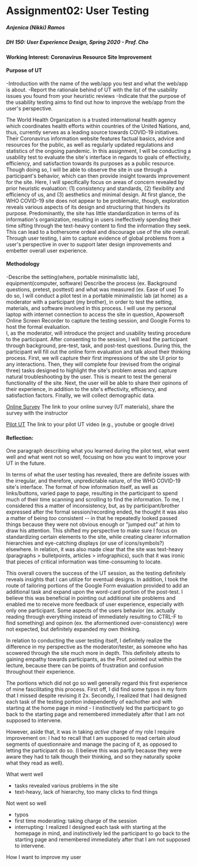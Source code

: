 # Assignment02: User Testing
##### Anjenica (Nikki) Ramos
##### DH 150: User Experience Design, Spring 2020 - Prof. Cho

#### Working Interest: Coronavirus Resource Site Improvement

#### Purpose of UT 
-Introduction with the name of the web/app you test and what the web/app is about. 
-Report the rationale behind of UT with the list of the usability issues you found from your heuristic reviews
-Indicate that the purpose of the usability testing aims to find out how to improve the web/app from the user's perspective.

The World Health Organization is a trusted international health agency which coordinates health efforts within countries of the United Nations, and, thus, currently serves as a leading source towards COVID-19 initiatives. Their Coronavirus information website features factual basics, advice and resources for the public, as well as regularly updated regulations and statistics of the ongoing pandemic. 
In this assignment, I will be conducting a usability test to evaluate the site's interface in regards to goals of effectivity, efficiency, and satisfaction towards its purposes as a public resource. Though doing so, I will be able to observe the site in use through a participant's behavior, which can then provide insight towards improvement for the site. 
Here, I will specifically focus on areas of concern revealed by prior heuristic evaluation: (1) consistency and standards, (2) flexibility and efficiency of us, and (3) aesthetics and minimal design. At first glance, the WHO COVID-19 site does not appear to be problematic, though, exploration reveals various aspects of its design and structuring that hinders its purpose. Predominantly, the site has little standardization in terms of its information's organization, resulting in users ineffectively spending their time sifting through the text-heavy content to find the information they seek. This can lead to a bothersome ordeal and discourage use of the site overall. 
Through user testing, I aim to capture evidence of global problems from a user's perspective in over to support later design improvements and embetter overall user experience. 


#### Methodology
-Describe the setting(where, portable minimalistic lab), equipment(computer, software)
Describe the process (ex. Background questions, pretest, posttest) and what was measured (ex. Ease of use)
To do so, I will conduct a pilot test in a portable minimalistic lab (at home) as a moderator with a participant (my brother), in order to test the setting, materials, and software involved in this process. I will use my personal laptop with internet connection to access the site in question, Apowersoft Online Screen Recorder to capture the testing session, and Google Forms to host the formal evaluation.  
I, as the moderator, will introduce the project and usability testing procedure to the participant. After consenting to the session, I will lead the participant through background, pre-test, task, and post-test questions. During this, the participant will fill out the online form evaluation and talk aloud their thinking process. First, we will capture their first impressions of the site UI prior to any interactions. Then, they will complete four (revised from the original three) tasks designed to highlight the site's problem areas and capture natural troubleshooting by the user. This is meant to test the general functionality of the site. Next, the user will be able to share their opinons of their experience, in addition to the site's effectivity, efficiency, and satisfaction factors. Finally, we will collect demographic data. 


[Online Survey]() 
The link to your online survey (UT materials), share the survey with the instructor

[Pilot UT]()
The link to your pilot UT video (e.g., youtube or google drive)

#### Reflection:
One paragraph describing what you learned during the pilot test, what went well and what went not so well, focusing on how you want to improve your UT in the future.

In terms of what the user testing has revealed, there are definite issues with the irregular, and therefore, unpredictable nature, of the WHO COVID-19 site's interface. The format of how information itself, as well as links/buttons, varied page to page, resulting in the participant to spend much of their time scanning and scrolling to find the information. To me, I considered this a matter of inconsistency, but, as by participant/brother expressed after the formal session/recording ended, he thought it was also a matter of being *too* consistent -- in that he repeatedly looked passed things because they were not obvious enough or "jumped out" at him to draw his attention. This shifted my perspective to make sure I focus on standardizing certain elements to the site, while creating clearer information hierarchies and eye-catching displays (or use of icons/symbols?) elsewhere. In relation, it was also made clear that the site was text-heavy (paragraphs > bulletpoints, articles > infographics), such that it was ironic that pieces of critical information was time-consuming to locate. 

This overall covers the success of the UT session, as the testing definitely reveals insights that I can utilize for eventual designs. In addition, I took the route of tailoring portions of the Google Form evaluation provided to add an additional task and expand upon the word-card portion of the post-test. I believe this was beneficial in pointing out additional site problems and enabled me to receive more feedback of user experience, especially with only one participant. Some aspects of the users behavior (ex. actually reading through everything instead of immediately resulting to CTRL-F to find something) and opinon (ex. the aformentioned over-consistency) were not expected, but definitely expanded my own thinking. 

In relation to conducting the user testing itself, I definitely realize the difference in my perspective as the moderator/tester, as someone who has scowered through the site much more in depth. This definitely attests to gaining empathy towards participants, as the Prof. pointed out within the lecture, because there can be points of frustration and confusion throughout their experience. 

The portions which did not go so well generally regard this first experience of mine fascilitating this process. First off, I did find some typos in my form that I missed despite revising it 2x. Secondly, I realized that I had designed each task of the testing portion independently of eachother and with starting at the home page in mind - I instinctively led the participant to go back to the starting page and remembered immediately after that I am not supposed to intervene. 

However, aside that, it was in taking *active* charge of my role I require improvement on: I had to recall that I am supposed to read certain aloud segments of questionnaire and manage the pacing of it, as opposed to letting the participant do so. (I believe this was partly because they were aware they had to talk though their thinking, and so they naturally spoke what they read as well). 


What went well
- tasks revealed various problems in the site 
- text-heavy, lack of hierarchy, too many clicks to find things

Not went so well
- typos
- first time moderating: taking charge of the session
- interrupting: 
I realized I designed each task with starting at the homepage in mind, and instinctively led the participant to go back to the starting page and remembered immediately after that I am not supposed to intervene. 

How I want to improve my user 
